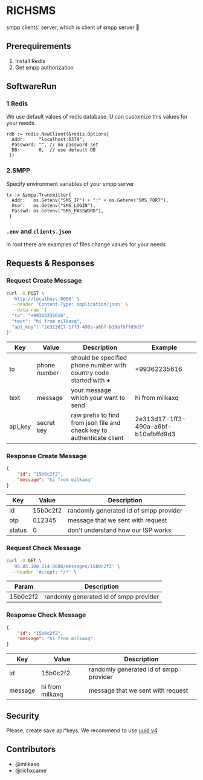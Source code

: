 # RICHSMS

smpp clients' server, which is client of smpp server 🤪

## Prerequirements

1. Install Redis
2. Get smpp authorization

## SoftwareRun

### 1.Redis

We use default values of redis database.
U can customize this values for your needs.

```golang
rdb := redis.NewClient(&redis.Options{
  Addr:     "localhost:6379",
  Password: "", // no password set
  DB:       0,  // use default DB
 })
```

### 2.SMPP

Specify environment variables of your smpp server

```golang
tx := &smpp.Transmitter{
  Addr:   os.Getenv("SMS_IP") + ":" + os.Getenv("SMS_PORT"),
  User:   os.Getenv("SMS_LOGIN"),
  Passwd: os.Getenv("SMS_PASSWORD"),
 }
```

### `.env` and `clients.json`

In root there are examples of files change values for your needs

## Requests & Responses

### Request Create Message

```bash
curl -X POST \
  'http://localhost:8080' \
  --header 'Content-Type: application/json' \
  --data-raw '{
  "to": "+99362235616",
  "text": "hi from milkaxq",
  "api_key": "2e313d17-1ff3-490a-a6bf-b10afbffd9d3"
}'
```

| Key     | Value        | Description                                                            | Example                              |
| ------- | ------------ | ---------------------------------------------------------------------- | ------------------------------------ |
| to      | phone number | should be specified phone number with country code started with **+**  | +99362235616                         |
| text    | message      | your message which your want to send                                   | hi from milkaxq                      |
| api_key | secret key   | raw prefix to find from json file and check key to authenticate client | 2e313d17-1ff3-490a-a6bf-b10afbffd9d3 |

### Response Create Message

```json
{
	"id": "15b0c2f2",
	"message": "hi from milkaxq"
}
```

| Key    | Value    | Description                            |
| ------ | -------- | -------------------------------------- |
| id     | 15b0c2f2 | randomly generated id of smpp provider |
| otp    | 012345   | message that we sent with request      |
| status | 0        | don't understand how our ISP works     |

### Request Check Message

```bash
curl -X GET \
  '95.85.108.114:8080/messages/15b0c2f2' \
  --header 'Accept: */*' \
```

| Param    | Description                            |
| -------- | -------------------------------------- |
| 15b0c2f2 | randomly generated id of smpp provider |

### Response Check Message

```json
{
	"id": "15b0c2f2",
	"message": "hi from milkaxq"
}
```

| Key     | Value           | Description                            |
| ------- | --------------- | -------------------------------------- |
| id      | 15b0c2f2        | randomly generated id of smpp provider |
| message | hi from milkaxq | message that we sent with request      |

## Security

Please, create save api*keys. We recommend to use [uuid v4](<https://en.wikipedia.org/wiki/Universally_unique_identifier#Version_4*(random)>)

## Contributors

-   @milkaxq
-   @richxcame
